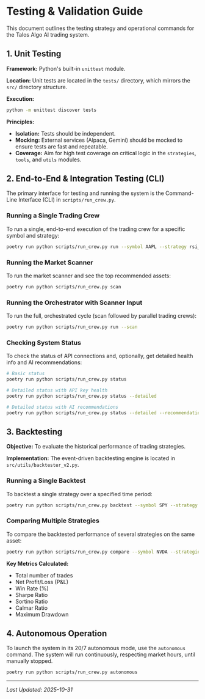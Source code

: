 # Testing & Validation Guide

This document outlines the testing strategy and operational commands for the Talos Algo AI trading system.

## 1. Unit Testing

**Framework:** Python's built-in `unittest` module.

**Location:** Unit tests are located in the `tests/` directory, which mirrors the `src/` directory structure.

**Execution:**
```bash
python -m unittest discover tests
```

**Principles:**
- **Isolation:** Tests should be independent.
- **Mocking:** External services (Alpaca, Gemini) should be mocked to ensure tests are fast and repeatable.
- **Coverage:** Aim for high test coverage on critical logic in the `strategies`, `tools`, and `utils` modules.

## 2. End-to-End & Integration Testing (CLI)

The primary interface for testing and running the system is the Command-Line Interface (CLI) in `scripts/run_crew.py`.

### Running a Single Trading Crew
To run a single, end-to-end execution of the trading crew for a specific symbol and strategy:
```bash
poetry run python scripts/run_crew.py run --symbol AAPL --strategy rsi_breakout
```

### Running the Market Scanner
To run the market scanner and see the top recommended assets:
```bash
poetry run python scripts/run_crew.py scan
```

### Running the Orchestrator with Scanner Input
To run the full, orchestrated cycle (scan followed by parallel trading crews):
```bash
poetry run python scripts/run_crew.py run --scan
```

### Checking System Status
To check the status of API connections and, optionally, get detailed health info and AI recommendations:
```bash
# Basic status
poetry run python scripts/run_crew.py status

# Detailed status with API key health
poetry run python scripts/run_crew.py status --detailed

# Detailed status with AI recommendations
poetry run python scripts/run_crew.py status --detailed --recommendations
```

## 3. Backtesting

**Objective:** To evaluate the historical performance of trading strategies.

**Implementation:** The event-driven backtesting engine is located in `src/utils/backtester_v2.py`.

### Running a Single Backtest
To backtest a single strategy over a specified time period:
```bash
poetry run python scripts/run_crew.py backtest --symbol SPY --strategy 3ma --start 2024-01-01 --end 2024-06-30
```

### Comparing Multiple Strategies
To compare the backtested performance of several strategies on the same asset:
```bash
poetry run python scripts/run_crew.py compare --symbol NVDA --strategies 3ma,rsi_breakout,macd
```

**Key Metrics Calculated:**
- Total number of trades
- Net Profit/Loss (P&L)
- Win Rate (%)
- Sharpe Ratio
- Sortino Ratio
- Calmar Ratio
- Maximum Drawdown

## 4. Autonomous Operation

To launch the system in its 20/7 autonomous mode, use the `autonomous` command. The system will run continuously, respecting market hours, until manually stopped.
```bash
poetry run python scripts/run_crew.py autonomous
```

---
*Last Updated: 2025-10-31*
